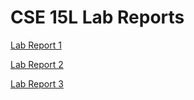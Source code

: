 # **CSE 15L Lab Reports**

[Lab Report 1](https://beliang.github.io/cse15l-lab-reports/lab-report-1-week-2.html)

[Lab Report 2](https://beliang.github.io/cse15l-lab-reports/lab-report2-week4.html)

[Lab Report 3](https://beliang.github.io/cse15l-lab-reports/lab-report3-week6.html)
